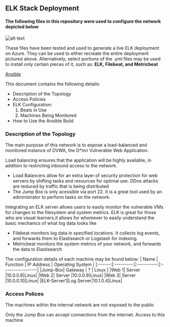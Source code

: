 ## ELK Stack Deployment 
#### The following files in this repository were used to configure the network depicted below
 
![alt text](https://github.com/ellakatherinee/super-duper-guacamole/blob/main/Diagrams/ELK-1.png "Azure Diagram")

These files have been tested and used to generate a live ELK deployment on Azure. They can be used to either recreate the entire deployment pictured above. Alternatively, select portions of the .yml files may be used to install only certain pieces of it, such as: **ELK, Filebeat, and Metricbeat**

[Ansible](https://github.com/ellakatherinee/super-duper-guacamole/tree/main/Ansible)

This document contains the following details:
* Description of the Topology
* Access Policies
* ELK Configuration: 
  1. Beats in Use  
  2. Machines Being Monitored
* How to Use the Ansible Build

### Description of the Topology 
The main purpose of this network is to expose a load-balanced and monitored instance of DVWA, the D*mn Vulnerable Web Application.

Load balancing ensures that the application will be highly available, in addition to restricting inbound access to the network.
 * Load Balancers allow for an extra layer of security protection for web servers by shifting tasks and resources for optimal use. DDos attacks are reduced by traffic that is being distributed  
  * The Jump Box is only acessible via port 22. It is a great tool used by an administrator to perform tasks on the network. 
  
Integrating an ELK server allows users to easily monitor the vulnerable VMs for changes to the filesystem and system metrics. ELK is great for those who are visual learners,it allows for whomever to easily understand the basic mechanics of what log data looks like  
  * Filebeat monitors log data in specified locations. It collects log events, and forwards them to Elastisearch or Logstash for indexing. 
  * Metricbeat monitors the system metrics of your network, and forwards the data to Elastisearch 

The configuration details of each machine may be found below: 
| Name | Function | IP Address | Operating System |
|:------:|:---------:|:----------:|:----------------:|
|Jump-Box| Gateway | ? | Linux | 
|Web 1| Server |10.0.0.8|Linux|
|Web 2| Server |10.0.0.9|Linux|
|Web 3| Server |10.0.0.10|Linux|
|ELK-Server1|Log Server|10.1.0.4|Linux| 


### Access Polices 
The machines within the internal network are not exposed to the public 

Only the Jump Box can accept connections from the internet. Access to this machine 
